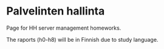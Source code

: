# Palvelinten hallinta

Page for HH server management homeworks.

The raports (h0-h8) will be in Finnish due to study language.


